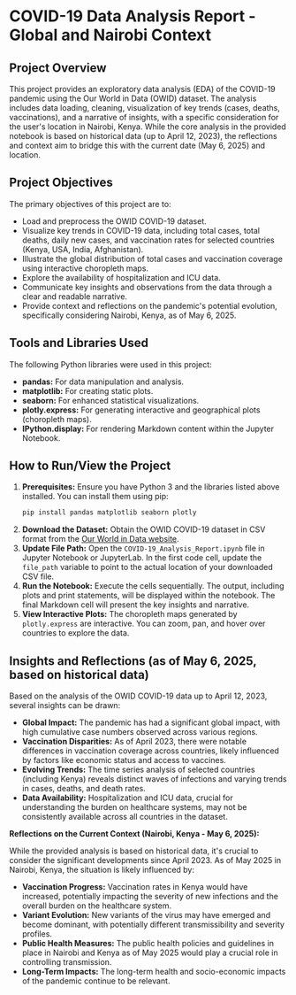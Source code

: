 # COVID-19 Data Analysis Report - Global and Nairobi Context

## Project Overview

This project provides an exploratory data analysis (EDA) of the COVID-19 pandemic using the Our World in Data (OWID) dataset. The analysis includes data loading, cleaning, visualization of key trends (cases, deaths, vaccinations), and a narrative of insights, with a specific consideration for the user's location in Nairobi, Kenya. While the core analysis in the provided notebook is based on historical data (up to April 12, 2023), the reflections and context aim to bridge this with the current date (May 6, 2025) and location.

## Project Objectives

The primary objectives of this project are to:

* Load and preprocess the OWID COVID-19 dataset.
* Visualize key trends in COVID-19 data, including total cases, total deaths, daily new cases, and vaccination rates for selected countries (Kenya, USA, India, Afghanistan).
* Illustrate the global distribution of total cases and vaccination coverage using interactive choropleth maps.
* Explore the availability of hospitalization and ICU data.
* Communicate key insights and observations from the data through a clear and readable narrative.
* Provide context and reflections on the pandemic's potential evolution, specifically considering Nairobi, Kenya, as of May 6, 2025.

## Tools and Libraries Used

The following Python libraries were used in this project:

* **pandas:** For data manipulation and analysis.
* **matplotlib:** For creating static plots.
* **seaborn:** For enhanced statistical visualizations.
* **plotly.express:** For generating interactive and geographical plots (choropleth maps).
* **IPython.display:** For rendering Markdown content within the Jupyter Notebook.

## How to Run/View the Project

1.  **Prerequisites:** Ensure you have Python 3 and the libraries listed above installed. You can install them using pip:
    ```bash
    pip install pandas matplotlib seaborn plotly
    ```
2.  **Download the Dataset:** Obtain the OWID COVID-19 dataset in CSV format from the [Our World in Data website](https://ourworldindata.org/covid-cases).
3.  **Update File Path:** Open the `COVID-19_Analysis_Report.ipynb` file in Jupyter Notebook or JupyterLab. In the first code cell, update the `file_path` variable to point to the actual location of your downloaded CSV file.
4.  **Run the Notebook:** Execute the cells sequentially. The output, including plots and print statements, will be displayed within the notebook. The final Markdown cell will present the key insights and narrative.
5.  **View Interactive Plots:** The choropleth maps generated by `plotly.express` are interactive. You can zoom, pan, and hover over countries to explore the data.

## Insights and Reflections (as of May 6, 2025, based on historical data)

Based on the analysis of the OWID COVID-19 data up to April 12, 2023, several insights can be drawn:

* **Global Impact:** The pandemic has had a significant global impact, with high cumulative case numbers observed across various regions.
* **Vaccination Disparities:** As of April 2023, there were notable differences in vaccination coverage across countries, likely influenced by factors like economic status and access to vaccines.
* **Evolving Trends:** The time series analysis of selected countries (including Kenya) reveals distinct waves of infections and varying trends in cases, deaths, and death rates.
* **Data Availability:** Hospitalization and ICU data, crucial for understanding the burden on healthcare systems, may not be consistently available across all countries in the dataset.

**Reflections on the Current Context (Nairobi, Kenya - May 6, 2025):**

While the provided analysis is based on historical data, it's crucial to consider the significant developments since April 2023. As of May 2025 in Nairobi, Kenya, the situation is likely influenced by:

* **Vaccination Progress:** Vaccination rates in Kenya would have increased, potentially impacting the severity of new infections and the overall burden on the healthcare system.
* **Variant Evolution:** New variants of the virus may have emerged and become dominant, with potentially different transmissibility and severity profiles.
* **Public Health Measures:** The public health policies and guidelines in place in Nairobi and Kenya as of May 2025 would play a crucial role in controlling transmission.
* **Long-Term Impacts:** The long-term health and socio-economic impacts of the pandemic continue to be relevant.


